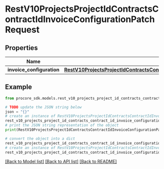 # RestV10ProjectsProjectIdContractsContractIdInvoiceConfigurationPatchRequest


## Properties

Name | Type | Description | Notes
------------ | ------------- | ------------- | -------------
**invoice_configuration** | [**RestV10ProjectsProjectIdContractsContractIdInvoiceConfigurationPatchRequestInvoiceConfiguration**](RestV10ProjectsProjectIdContractsContractIdInvoiceConfigurationPatchRequestInvoiceConfiguration.md) |  | 

## Example

```python
from procore_sdk.models.rest_v10_projects_project_id_contracts_contract_id_invoice_configuration_patch_request import RestV10ProjectsProjectIdContractsContractIdInvoiceConfigurationPatchRequest

# TODO update the JSON string below
json = "{}"
# create an instance of RestV10ProjectsProjectIdContractsContractIdInvoiceConfigurationPatchRequest from a JSON string
rest_v10_projects_project_id_contracts_contract_id_invoice_configuration_patch_request_instance = RestV10ProjectsProjectIdContractsContractIdInvoiceConfigurationPatchRequest.from_json(json)
# print the JSON string representation of the object
print(RestV10ProjectsProjectIdContractsContractIdInvoiceConfigurationPatchRequest.to_json())

# convert the object into a dict
rest_v10_projects_project_id_contracts_contract_id_invoice_configuration_patch_request_dict = rest_v10_projects_project_id_contracts_contract_id_invoice_configuration_patch_request_instance.to_dict()
# create an instance of RestV10ProjectsProjectIdContractsContractIdInvoiceConfigurationPatchRequest from a dict
rest_v10_projects_project_id_contracts_contract_id_invoice_configuration_patch_request_from_dict = RestV10ProjectsProjectIdContractsContractIdInvoiceConfigurationPatchRequest.from_dict(rest_v10_projects_project_id_contracts_contract_id_invoice_configuration_patch_request_dict)
```
[[Back to Model list]](../README.md#documentation-for-models) [[Back to API list]](../README.md#documentation-for-api-endpoints) [[Back to README]](../README.md)



